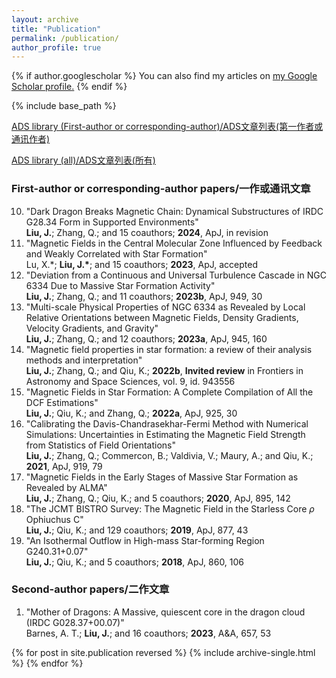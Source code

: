 ```yaml
---
layout: archive
title: "Publication"
permalink: /publication/
author_profile: true
---
```


{% if author.googlescholar %}
  You can also find my articles on <u><a href="{{author.googlescholar}}">my Google Scholar profile</a>.</u>
{% endif %}

{% include base_path %}

[ADS library (First-author or corresponding-author)/ADS文章列表(第一作者或通讯作者)](https://ui.adsabs.harvard.edu/public-libraries/BHaOyBG7Q-C6tUacIfbv3Q)

[ADS library (all)/ADS文章列表(所有)](https://ui.adsabs.harvard.edu/public-libraries/NMQGgqroSeurMcPVsgLiqQ)

### First-author or corresponding-author papers/一作或通讯文章
10. "Dark Dragon Breaks Magnetic Chain: Dynamical Substructures of IRDC G28.34 Form in Supported Environments"  
**Liu, J.**; Zhang, Q.; and 15 coauthors; **2024**, ApJ, in revision
9. "Magnetic Fields in the Central Molecular Zone Influenced by Feedback and Weakly Correlated with Star Formation"  
Lu, X.\*; **Liu, J.\***; and 15 coauthors; **2023**, ApJ, accepted
8. "Deviation from a Continuous and Universal Turbulence Cascade in NGC 6334 Due to Massive Star Formation Activity"  
**Liu, J.**; Zhang, Q.; and 11 coauthors; **2023b**, ApJ, 949, 30
7. "Multi-scale Physical Properties of NGC 6334 as Revealed by Local Relative Orientations between Magnetic Fields, Density Gradients, Velocity Gradients, and Gravity"  
**Liu, J.**; Zhang, Q.; and 12 coauthors; **2023a**, ApJ, 945, 160
6. "Magnetic field properties in star formation: a review of their analysis methods and interpretation"  
**Liu, J.**; Zhang, Q.; and Qiu, K.; **2022b**, **Invited review** in Frontiers in Astronomy and Space Sciences, vol. 9, id. 943556
5. "Magnetic Fields in Star Formation: A Complete Compilation of All the DCF Estimations"  
**Liu, J.**; Qiu, K.; and Zhang, Q.; **2022a**, ApJ, 925, 30
4. "Calibrating the Davis-Chandrasekhar-Fermi Method with Numerical Simulations: Uncertainties in Estimating the Magnetic Field Strength from Statistics of Field Orientations"  
**Liu, J.**; Zhang, Q.; Commercon, B.; Valdivia, V.; Maury, A.; and Qiu, K.; **2021**, ApJ, 919, 79
3. "Magnetic Fields in the Early Stages of Massive Star Formation as Revealed by ALMA"  
**Liu, J.**; Zhang, Q.; Qiu, K.; and 5 coauthors; **2020**, ApJ, 895, 142
2. "The JCMT BISTRO Survey: The Magnetic Field in the Starless Core $\rho$ Ophiuchus C"  
**Liu, J.**; Qiu, K.; and 129 coauthors; **2019**, ApJ, 877, 43
1. "An Isothermal Outflow in High-mass Star-forming Region G240.31+0.07"  
**Liu, J.**; Qiu, K.; and 5 coauthors; **2018**, ApJ, 860, 106

### Second-author papers/二作文章
1. "Mother of Dragons: A Massive, quiescent core in the dragon cloud (IRDC G028.37+00.07)"  
Barnes, A. T.; **Liu, J.**; and 16 coauthors; **2023**, A&A, 657, 53

{% for post in site.publication reversed %}
  {% include archive-single.html %}
{% endfor %}
